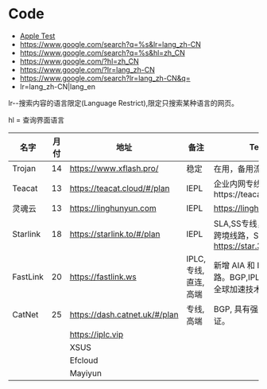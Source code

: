 
# Code
- [Apple Test](http://www.apple.com/library/test/success.html)
- https://www.google.com/search?q=%s&lr=lang_zh-CN
- https://www.google.com/search?q=%s&hl=zh_CN
- https://www.google.com/?hl=zh_CN
- https://www.google.com/?lr=lang_zh-CN
- https://www.google.com/search?lr=lang_zh-CN&q=
- lr=lang_zh-CN|lang_en

lr--搜索内容的语言限定(Language Restrict),限定只搜索某种语言的网页。

hl = 查询界面语言

| 名字     | 月付 | 地址                                    | 备注                                                         | Text                                                         |
| -------- | ---- | --------------------------------------- | ------------------------------------------------------------ | ------------------------------------------------------------ |
| Trojan   | 14   | https://www.xflash.pro/                 | 稳定                                        | 在用，备用流量包                                             |
| Teacat   | 13   | https://teacat.cloud/#/plan             | IEPL                                                         | 企业内网专线https://teacat2.com            |
| 灵魂云 | 13 | https://linghunyun.com | IEPL | https://linghun999.com |
| Starlink     | 18   | https://starlink.to/#/plan              | IEPL                                                         | SLA,SS专线，金融级别跨境线路，SS加密，https://star.369.cyou/                             |
| FastLink | 20   | https://fastlink.ws | IPLC, 专线, 直连, 高端                                       | 新增 AIA 和 IPLC 专线线路。BGP,IPLC,Anycast全球加速技术   |
| CatNet   | 25   | https://dash.catnet.uk/#/plan           | 专线, 高端                                                   | BGP, 具有强大SLA保证。 |
|  |  | https://iplc.vip |  |  |
| | | XSUS | | |
| | | Efcloud | | |
| | | Mayiyun | | |





